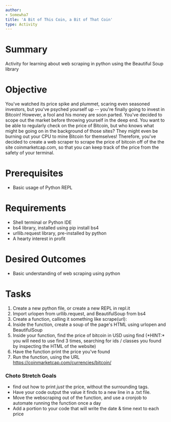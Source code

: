 ```yaml
---
author:
- Somewha7
title: 'A Bit of This Coin, a Bit of That Coin'
type: Activity
---
```


Summary
=======

Activity for learning about web scraping in python using the Beautiful Soup library

Objective
=========

You've watched its price spike and plummet, scaring even seasoned investors, but you've psyched yourself up -- you're finally going to invest in Bitcoin! However, a fool and his money are soon parted. You've decided to scope out the market before throwing yourself in the deep end. You want to be able to regularly check on the price of Bitcoin, but who knows what might be going on in the background of those sites? They might even be burning out your CPU to mine Bitcoin for themselves! Therefore, you've decided to create a web scraper to scrape the price of bitcoin off of the the site coinmarketcap.com, so that you can keep track of the price from the safety of your terminal.

Prerequisites
=============

-   Basic usage of Python REPL


Requirements
============

-   Shell terminal or Python IDE
-   bs4 library, installed using pip install bs4
-   urllib.request library, pre-installed by python
-   A hearty interest in profit

Desired Outcomes
================

-   Basic understanding of web scraping using python

Tasks
=====

1.   Create a new python file, or create a new REPL in repl.it
2.   Import urlopen from urllib.request, and BeautifulSoup from bs4
3.   Create a function, calling it something like scrape(url):
4.   Inside the function, create a soup of the page's HTML using urlopen and BeautifulSoup
5.   Inside your function, find the price of bitcoin in USD using find (\*HINT:* you will need to use find 3 times, searching for ids / classes you found by inspecting the HTML of the website)
6.   Have the function print the price you've found
7.   Run the function, using the URL https://coinmarketcap.com/currencies/bitcoin/

### Choto Stretch Goals
-   find out how to print *just* the price, without the surrounding tags.
-   Have your code output the value it finds to a new line in a .txt file.
-   Move the webscraping out of the function, and use a cronjob to automate running the function once a day
-   Add a portion to your code that will write the date & time next to each price
